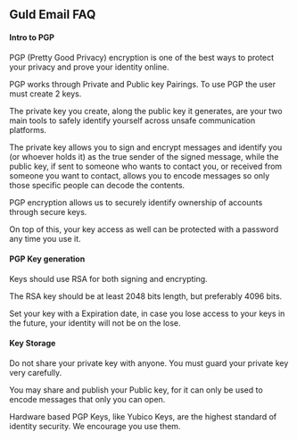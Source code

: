 ## Guld Email FAQ

#### Intro to PGP

PGP (Pretty Good Privacy) encryption is one of the best ways to protect your privacy and prove your identity online.

PGP works through Private and Public key Pairings. To use PGP the user must create 2 keys.






 The private key you create, along the public key it generates, are your two main tools to safely identify yourself across unsafe communication platforms.

The private key allows you to sign and encrypt messages and identify you (or whoever holds it) as the true sender of the signed message, while the public key, if sent to someone who wants to contact you, or received from someone you want to contact, allows you to encode messages so only those specific people can decode the contents.

PGP encryption allows us to securely identify ownership of accounts through secure keys.

On top of this, your key access as well can be protected with a password any time you use it.

#### PGP Key generation

Keys should use RSA for both signing and encrypting.

The RSA key should be at least 2048 bits length, but preferably 4096 bits.

Set your key with a Expiration date, in case you lose access to your keys in the future, your identity will not be on the lose.

#### Key Storage

Do not share your private key with anyone. You must guard your private key very carefully.

You may share and publish your Public key, for it can only be used to encode messages that only you can open.

Hardware based PGP Keys, like Yubico Keys, are the highest standard of identity security. We encourage you use them.
